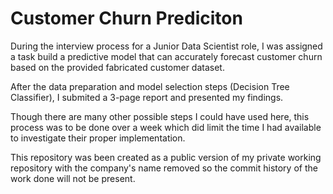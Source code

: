# Customer Churn Prediciton

During the interview process for a Junior Data Scientist role, I was assigned a task build a predictive model that can accurately forecast customer churn based on the provided fabricated customer dataset.

After the data preparation and model selection steps (Decision Tree Classifier), I submited a 3-page report and presented my findings.

Though there are many other possible steps I could have used here, this process was to be done over a week which did limit the time I had available to investigate their proper implementation.

This repository was been created as a public version of my private working repository with the company's name removed so the commit history of the work done will not be present.
